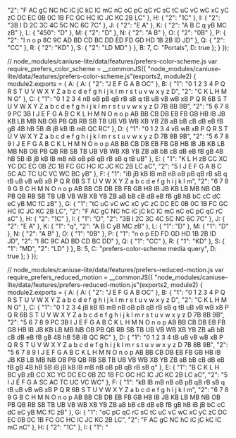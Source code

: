  "2": "F AC gC NC hC iC jC kC lC mC nC oC pC qC rC sC tC uC vC wC xC yC zC DC EC 0B 0C 1B FC GC HC IC JC KC 2B LC" }, H: { "2": "1C" }, I: { "2": "3B I D 2C 3C 4C 5C NC 6C 7C" }, J: { "2": "E A" }, K: { "2": "A B C q yB MC zB" }, L: { "450": "D" }, M: { "2": "D" }, N: { "2": "A B" }, O: { "2": "0B" }, P: { "2": "I n o p 8C 9C AD BD CD BC DD ED FD GD HD 1B 2B ID JD" }, Q: { "2": "CC" }, R: { "2": "KD" }, S: { "2": "LD MD" } }, B: 7, C: "Portals", D: true };
  }
});

// node_modules/caniuse-lite/data/features/prefers-color-scheme.js
var require_prefers_color_scheme = __commonJS({
  "node_modules/caniuse-lite/data/features/prefers-color-scheme.js"(exports2, module2) {
    module2.exports = { A: { A: { "2": "J E F G A B OC" }, B: { "1": "0 1 2 3 4 P Q R S T U V W X Y Z a b c d e f g h i j k l m r s t u v w x y z D", "2": "C K L H M N O" }, C: { "1": "0 1 2 3 4 nB oB pB qB rB sB q tB uB vB wB xB P Q R 6B S T U V W X Y Z a b c d e f g h i j k l m r s t u v w x y z D 7B 8B 9B", "2": "5 6 7 8 9 PC 3B I J E F G A B C K L H M N O n o p AB BB CB DB EB FB GB HB IB JB KB LB MB NB OB PB QB RB SB TB UB VB WB XB YB ZB aB bB cB dB eB fB gB 4B hB 5B iB jB kB lB mB QC RC" }, D: { "1": "0 1 2 3 4 vB wB xB P Q R S T U V W X Y Z a b c d e f g h i j k l m r s t u v w x y z D 7B 8B 9B", "2": "5 6 7 8 9 I J E F G A B C K L H M N O n o p AB BB CB DB EB FB GB HB IB JB KB LB MB NB OB PB QB RB SB TB UB VB WB XB YB ZB aB bB cB dB eB fB gB 4B hB 5B iB jB kB lB mB nB oB pB qB rB sB q tB uB" }, E: { "1": "K L H zB CC XC YC DC EC 0B ZC 1B FC GC HC IC JC KC 2B LC aC", "2": "5 I J E F G A B C SC AC TC UC VC WC BC yB" }, F: { "1": "iB jB kB lB mB nB oB pB qB rB sB q tB uB vB wB xB P Q R 6B S T U V W X Y Z a b c d e f g h i j k l m", "2": "6 7 8 9 G B C H M N O n o p AB BB CB DB EB FB GB HB IB JB KB LB MB NB OB PB QB RB SB TB UB VB WB XB YB ZB aB bB cB dB eB fB gB hB bC cC dC eC yB MC fC zB" }, G: { "1": "tC uC vC wC xC yC zC DC EC 0B 0C 1B FC GC HC IC JC KC 2B LC", "2": "F AC gC NC hC iC jC kC lC mC nC oC pC qC rC sC" }, H: { "2": "1C" }, I: { "1": "D", "2": "3B I 2C 3C 4C 5C NC 6C 7C" }, J: { "2": "E A" }, K: { "1": "q", "2": "A B C yB MC zB" }, L: { "1": "D" }, M: { "1": "D" }, N: { "2": "A B" }, O: { "1": "0B" }, P: { "1": "n o p ED FD GD HD 1B 2B ID JD", "2": "I 8C 9C AD BD CD BC DD" }, Q: { "1": "CC" }, R: { "1": "KD" }, S: { "1": "MD", "2": "LD" } }, B: 5, C: "prefers-color-scheme media query", D: true };
  }
});

// node_modules/caniuse-lite/data/features/prefers-reduced-motion.js
var require_prefers_reduced_motion = __commonJS({
  "node_modules/caniuse-lite/data/features/prefers-reduced-motion.js"(exports2, module2) {
    module2.exports = { A: { A: { "2": "J E F G A B OC" }, B: { "1": "0 1 2 3 4 P Q R S T U V W X Y Z a b c d e f g h i j k l m r s t u v w x y z D", "2": "C K L H M N O" }, C: { "1": "0 1 2 3 4 jB kB lB mB nB oB pB qB rB sB q tB uB vB wB xB P Q R 6B S T U V W X Y Z a b c d e f g h i j k l m r s t u v w x y z D 7B 8B 9B", "2": "5 6 7 8 9 PC 3B I J E F G A B C K L H M N O n o p AB BB CB DB EB FB GB HB IB JB KB LB MB NB OB PB QB RB SB TB UB VB WB XB YB ZB aB bB cB dB eB fB gB 4B hB 5B iB QC RC" }, D: { "1": "0 1 2 3 4 tB uB vB wB xB P Q R S T U V W X Y Z a b c d e f g h i j k l m r s t u v w x y z D 7B 8B 9B", "2": "5 6 7 8 9 I J E F G A B C K L H M N O n o p AB BB CB DB EB FB GB HB IB JB KB LB MB NB OB PB QB RB SB TB UB VB WB XB YB ZB aB bB cB dB eB fB gB 4B hB 5B iB jB kB lB mB nB oB pB qB rB sB q" }, E: { "1": "B C K L H BC yB zB CC XC YC DC EC 0B ZC 1B FC GC HC IC JC KC 2B LC aC", "2": "5 I J E F G A SC AC TC UC VC WC" }, F: { "1": "kB lB mB nB oB pB qB rB sB q tB uB vB wB xB P Q R 6B S T U V W X Y Z a b c d e f g h i j k l m", "2": "6 7 8 9 G B C H M N O n o p AB BB CB DB EB FB GB HB IB JB KB LB MB NB OB PB QB RB SB TB UB VB WB XB YB ZB aB bB cB dB eB fB gB hB iB jB bC cC dC eC yB MC fC zB" }, G: { "1": "oC pC qC rC sC tC uC vC wC xC yC zC DC EC 0B 0C 1B FC GC HC IC JC KC 2B LC", "2": "F AC gC NC hC iC jC kC lC mC nC" }, H: { "2": "1C" }, I: { "1": "